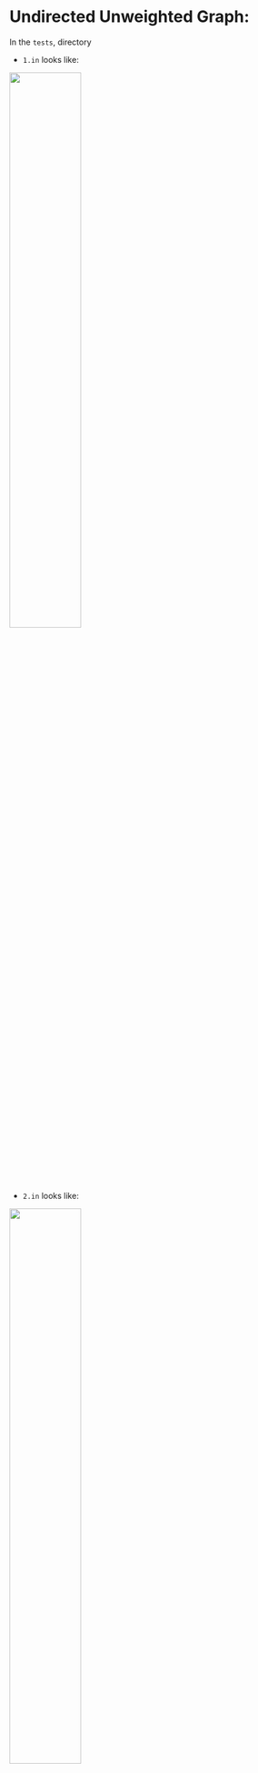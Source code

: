 # Undirected Unweighted Graph:

In the `tests`, directory

- `1.in` looks like:

<p float="left">
  <img src="https://raw.githubusercontent.com/Tymotex/Tactile-DS/master/Images/interactive-graph/tests/unweighted-graph-1.png" width="50%" />
</p>

- `2.in` looks like:

<p float="left">
  <img src="https://raw.githubusercontent.com/Tymotex/Tactile-DS/master/Images/interactive-graph/tests/unweighted-graph-2.png" width="50%" />
</p>

- `3.in` looks like:

<p float="left">
  <img src="https://raw.githubusercontent.com/Tymotex/Tactile-DS/master/Images/interactive-graph/tests/unweighted-graph-3.png" width="50%" />
</p>

- `4.in` looks like:

<p float="left">
  <img src="https://raw.githubusercontent.com/Tymotex/Tactile-DS/master/Images/interactive-graph/tests/unweighted-graph-4.png" width="50%" />
</p>

- `5.in` looks like:

<p float="left">
  <img src="https://raw.githubusercontent.com/Tymotex/Tactile-DS/master/Images/interactive-graph/tests/unweighted-graph-5.png" width="50%" />
</p>

- `6.in` looks like:

<p float="left">
  <img src="https://raw.githubusercontent.com/Tymotex/Tactile-DS/master/Images/interactive-graph/tests/unweighted-graph-6.png" width="50%" />
</p>

